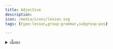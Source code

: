 ```yaml
---
title: Adjective
description: 
icon: /media/icons/lesson.svg
tags: {type:lesson,group:grammar,subgroup:pos}

---
```


<details>
<summary>เนื้อหา</summary>

<details>

<summary>แบบฝึกหัด</summary>

<details>